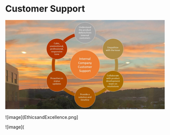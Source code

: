 # Customer Support

![image](InternalCustomerSupport.jpg)

![image](EthicsandExcellence.png]

![image](
